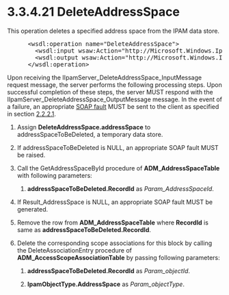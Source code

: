 <html dir="LTR" xmlns:mshelp="http://msdn.microsoft.com/mshelp" xmlns:ddue="http://ddue.schemas.microsoft.com/authoring/2003/5" xmlns:xlink="http://www.w3.org/1999/xlink" xmlns:tool="http://www.microsoft.com/tooltip">
 <body>
 <div id="header">
 <h1 class="heading">3.3.4.21 DeleteAddressSpace</h1>
 </div>
 <div id="mainSection">
 <div id="mainBody">
 <div id="allHistory" class="saveHistory"></div>
 <div id="sectionSection0" class="section" name="collapseableSection">
 

<p>This operation deletes a specified address space from the
IPAM data store.</p>

<dl>
<dd>
<div><pre> &lt;wsdl:operation name=&quot;DeleteAddressSpace&quot;&gt;
   &lt;wsdl:input wsaw:Action=&quot;http://Microsoft.Windows.Ipam/IIpamServer/DeleteAddressSpace&quot; message=&quot;ipam:IIpamServer_DeleteAddressSpace_InputMessage&quot; /&gt;
   &lt;wsdl:output wsaw:Action=&quot;http://Microsoft.Windows.Ipam/IIpamServer/DeleteAddressSpaceResponse&quot; message=&quot;ipam:IIpamServer_DeleteAddressSpace_OutputMessage&quot; /&gt;
 &lt;/wsdl:operation&gt;
</pre></div>
</dd></dl>

<p>Upon receiving the
IIpamServer_DeleteAddressSpace_InputMessage request message, the server
performs the following processing steps. Upon successful completion of these
steps, the server MUST respond with the
IIpamServer_DeleteAddressSpace_OutputMessage message. In the event of a
failure, an appropriate <a href="21b4a631-8f28-420f-822f-c5f879d5046e.md#gt_ec8728a8-1a75-426f-8767-aa1932c7c19f">SOAP
fault</a> MUST be sent to the client as specified in section <a href="a90ad88d-2468-4ac1-bbb9-8f921d15bbc8.md">2.2.2.1</a>.</p>

<ol><li><p><span> </span>Assign <b>DeleteAddressSpace.addressSpace</b>
to addressSpaceToBeDeleted, a temporary data store.</p>

</li><li><p><span> </span>If
addressSpaceToBeDeleted is NULL, an appropriate SOAP fault MUST be raised.</p>

</li><li><p><span> </span>Call the
GetAddressSpaceById procedure of <b>ADM_AddressSpaceTable</b> with following
parameters: </p>

<ol><li><p><span> 
</span><b>addressSpaceToBeDeleted.RecordId</b> as <i>Param_AddressSpaceId</i>.</p>

</li></ol></li><li><p><span> </span>If
Result_AddressSpace is NULL, an appropriate SOAP fault MUST be generated.</p>

</li><li><p><span> </span>Remove the row
from <b>ADM_AddressSpaceTable</b> where <b>RecordId</b> is same as <b>addressSpaceToBeDeleted.RecordId</b>.</p>

</li><li><p><span> </span>Delete the
corresponding scope associations for this block by calling the
DeleteAssociationEntry procedure of <b>ADM_AccessScopeAssociationTable</b> by
passing following parameters:</p>

<ol><li><p><span> 
</span><b>addressSpaceToBeDeleted.RecordId</b> as <i>Param_objectId</i>.</p>

</li><li><p><span> 
</span><b>IpamObjectType.AddressSpace</b> as <i>Param_objectType</i>.</p>

</li></ol></li></ol>
 </div>
 </div>
 </div>
 </body>
</html>